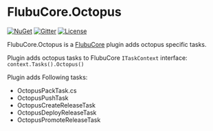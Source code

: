 # FlubuCore.Octopus

[![NuGet](https://img.shields.io/nuget/v/FlubuCore.CakePlugin.svg)](https://www.nuget.org/packages/FlubuCore.Octopus/)
[![Gitter](https://img.shields.io/gitter/room/FlubuCore/Lobby.svg)](https://gitter.im/FlubuCore/Lobby?utm_source=badge&utm_medium=badge&utm_campaign=pr-badge&utm_content=badge)
[![License](https://img.shields.io/github/license/flubu-core/flubuCore.CakePlugin.svg)](https://github.com/flubu-core/FlubuCore.Octopus/blob/master/LICENSE)

FlubuCore.Octopus is a [FlubuCore](https://github.com/flubu-core/flubu.core) plugin adds octopus specific tasks.

Plugin adds octopus tasks to FlubuCore ``` ITaskContext ``` interface:  ``` context.Tasks().Octopus() ```

Plugin adds Following tasks:
* OctopusPackTask.cs
* OctopusPushTask
* OctopusCreateReleaseTask
* OctopusDeployReleaseTask
* OctopusPromoteReleaseTask
